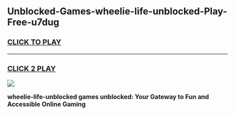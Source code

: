 
## Unblocked-Games-wheelie-life-unblocked-Play-Free-u7dug
<h3>
<a href="https://premium76.site?title=wheelie-life-unblocked&ref=21A">CLICK TO PLAY</a></h3>
<hr>

<h3>
<a href="https://premium76.site?title=wheelie-life-unblocked&ref=21A">CLICK 2 PLAY</a>
  
</h3>

<a href="https://premium76.site?title=wheelie-life-unblocked&ref=21A"><img src="https://clearcache.store/games.png"></a>


**wheelie-life-unblocked games unblocked: Your Gateway to Fun and Accessible Online Gaming**
